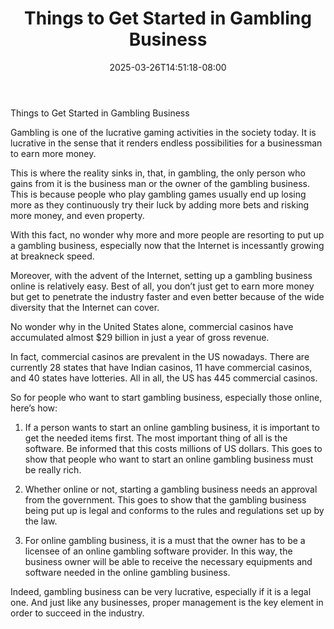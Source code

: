 ﻿---
title: "Things to Get Started in Gambling Business"
date: 2025-03-26T14:51:18-08:00
description: "Gambling Tips for Web Success"
featured_image: "/images/Gambling.jpg"
tags: ["Gambling"]
---

Things to Get Started in Gambling Business

Gambling is one of the lucrative gaming activities in the society today. It is lucrative in the sense that it renders endless possibilities for a businessman to earn more money.

This is where the reality sinks in, that, in gambling, the only person who gains from it is the business man or the owner of the gambling business. This is because people who play gambling games usually end up losing more as they continuously try their luck by adding more bets and risking more money, and even property.

With this fact, no wonder why more and more people are resorting to put up a gambling business, especially now that the Internet is incessantly growing at breakneck speed.

Moreover, with the advent of the Internet, setting up a gambling business online is relatively easy. Best of all, you don’t just get to earn more money  but get to penetrate the industry faster and even better because of the wide diversity that the Internet can cover.

No wonder why in the United States alone, commercial casinos have accumulated almost $29 billion in just a year of gross revenue.

In fact, commercial casinos are prevalent in the US nowadays. There are currently 28 states that have Indian casinos, 11 have commercial casinos, and 40 states have lotteries. All in all, the US has 445 commercial casinos.

So for people who want to start gambling business, especially those online, here’s how:

1. If a person wants to start an online gambling business, it is important to get the needed items first. The most important thing of all is the software. Be informed that this costs millions of US dollars. This goes to show that people who want to start an online gambling business must be really rich.

2. Whether online or not, starting a gambling business needs an approval from the government. This goes to show that the gambling business being put up is legal and conforms to the rules and regulations set up by the law.

3. For online gambling business, it is a must that the owner has to be a licensee of an online gambling software provider. In this way, the business owner will be able to receive the necessary equipments and software needed in the online gambling business.

Indeed, gambling business can be very lucrative, especially if it is a legal one. And just like any businesses, proper management is the key element in order to succeed in the industry. 

